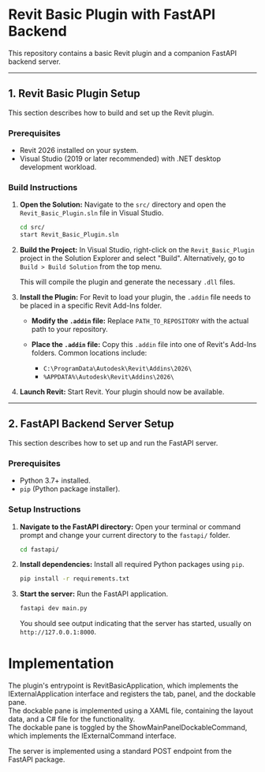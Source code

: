 # Revit Basic Plugin with FastAPI Backend

This repository contains a basic Revit plugin and a companion FastAPI backend server.

---

## 1. Revit Basic Plugin Setup

This section describes how to build and set up the Revit plugin.

### Prerequisites

*   Revit 2026 installed on your system.
*   Visual Studio (2019 or later recommended) with .NET desktop development workload.

### Build Instructions

1.  **Open the Solution:**
    Navigate to the `src/` directory and open the `Revit_Basic_Plugin.sln` file in Visual Studio.

    ```bash
    cd src/
    start Revit_Basic_Plugin.sln
    ```

2.  **Build the Project:**
    In Visual Studio, right-click on the `Revit_Basic_Plugin` project in the Solution Explorer and select "Build". Alternatively, go to `Build > Build Solution` from the top menu.

    This will compile the plugin and generate the necessary `.dll` files.

3.  **Install the Plugin:**
    For Revit to load your plugin, the `.addin` file needs to be placed in a specific Revit Add-Ins folder.

    *   **Modify the `.addin` file:**
        Replace `PATH_TO_REPOSITORY` with the actual path to your repository.

    *   **Place the `.addin` file:**
        Copy this `.addin` file into one of Revit's Add-Ins folders. Common locations include:
        *   `C:\ProgramData\Autodesk\Revit\Addins\2026\`
        *   `%APPDATA%\Autodesk\Revit\Addins\2026\`

4.  **Launch Revit:**
    Start Revit. Your plugin should now be available.

---

## 2. FastAPI Backend Server Setup

This section describes how to set up and run the FastAPI server.

### Prerequisites

*   Python 3.7+ installed.
*   `pip` (Python package installer).

### Setup Instructions

1.  **Navigate to the FastAPI directory:**
    Open your terminal or command prompt and change your current directory to the `fastapi/` folder.

    ```bash
    cd fastapi/
    ```

2.  **Install dependencies:**
    Install all required Python packages using `pip`.

    ```bash
    pip install -r requirements.txt
    ```

3.  **Start the server:**
    Run the FastAPI application.

    ```bash
    fastapi dev main.py
    ```

    You should see output indicating that the server has started, usually on `http://127.0.0.1:8000`.



# Implementation

The plugin's entrypoint is RevitBasicApplication, which implements the IExternalApplication interface and registers the tab, panel, and the dockable pane.  
The dockable pane is implemented using a XAML file, containing the layout data, and a C# file for the functionality.  
The dockable pane is toggled by the ShowMainPanelDockableCommand, which implements the IExternalCommand interface.  

The server is implemented using a standard POST endpoint from the FastAPI package.